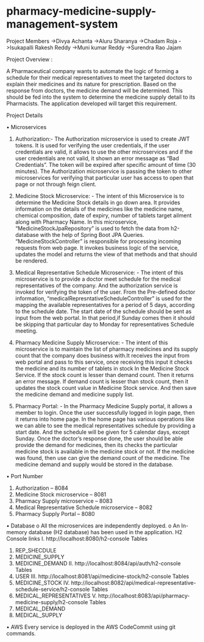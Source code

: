 # pharmacy-medicine-supply-management-system

Project Members
->Divya Achanta
->Aluru Sharanya
->Chadam Roja
->Isukapalli Rakesh Reddy
->Muni kumar Reddy
->Surendra Rao Jajam


Project Overview :

A Pharmaceutical company wants to automate the logic of forming a schedule for their medical representatives to meet the targeted doctors to explain their medicines and its nature for prescription. Based on the response from doctors, the medicine demand will be determined. This should be fed into the system to determine the medicine supply detail to its Pharmacists. The application developed will target this requirement.

Project Details

• Microservices 

1. Authorization:- The Authorization microservice is used to create JWT tokens. It is used for verifying the user credentials, if the user credentials are valid,
it allows to use the other microservices and if the user credentials are not valid, it shown an error message as “Bad Credentials”. The token will be expired
after specific amount of time (30 minutes). The Authorization microservice is passing the token to other microservices for verifying that particular user has
access to open that page or not through feign client.

2. Medicine Stock Microservice: - The intent of this Microservice is to determine the Medicine Stock details in go down area. It provides information on the 
details of the medicines like the medicine name, chemical composition, date of expiry, number of tablets target ailment along with Pharmacy Name. In this microservice, “MedicineStockJpaRepository” is used to fetch the data from h2-database with the help of Spring Boot JPA Queries. “MedicineStockController” is
responsible for processing incoming requests from web page. It invokes business logic of the service, updates the model and returns the view of that methods and 
that should be rendered.

3. Medical Representative Schedule Microservice: - The intent of this microservice is to provide a doctor meet schedule for the medical representatives of the company. And the authorization service is invoked for verifying the token of the user. From the Pre-defined doctor information, “medicalRepresntativeScheduleController” is used for the mapping the available representatives for a period of 5 days, according to the schedule date. The start date of the schedule should be sent as input from the web portal. In that period,if Sunday comes then it should be skipping that particular day to Monday for representatives Schedule meeting.

4. Pharmacy Medicine Supply Microservice: -
The intent of this microservice is to maintain the list of pharmacy medicines and its supply count that the company does business with.It receives the input from 
web portal and pass to this service, once receiving this input it checks the medicine and its number of tablets in stock In the Medicine Stock Service. If the stock count is lesser than demand count. Then it returns an error message. If demand count is lesser than stock count, then it updates the stock count value in Medicine Stock service. And then save the medicine demand and medicine supply list.

5. Pharmacy Portal: -
In the Pharmacy Medicine Supply portal, it allows a member to login. Once the user successfully logged in login page, then it returns into home page. In the home 
page has various operations like we can able to see the medical representatives schedule by providing a start date. And the schedule will be given for 5 calendar 
days, except Sunday. Once the doctor’s response done, the user should be able provide the demand for medicines, then its checks the particular medicine stock is
available in the medicine stock or not. If the medicine was found, then use can give the demand count of the medicine. The medicine demand and supply would be stored in the database.

• Port Number
1. Authorization – 8084
2. Medicine Stock microservice – 8081
3. Pharmacy Supply microservice – 8083
4. Medical Representative Schedule microservice – 8082
5. Pharmacy Supply Portal – 8080

• Database
o All the microservices are independently deployed.
o An In-memory database (H2 database) has been used in the application.
H2 Console links
I. http://localhost:8080/h2-console
Tables
1) REP_SHECDULE
2) MEDICINE_SUPPLY
3) MEDICINE_DEMAND
II. http://localhost:8084/api/auth/h2-console
Tables
1) USER
III. http://localhost:8081/api/medicine-stock/h2-console
Tables
1) MEDICINE_STOCK
IV. http://localhost:8082/api/medical-representative-schedule-service/h2-console
Tables
1) MEDICAL_REPRESENTATIVES
V. http://localhost:8083/api/pharmacy-medicine-supply/h2-console
Tables
1) MEDICAL_DEMAND
2) MEDICAL_SUPPLY

• AWS
Every service is deployed in the AWS CodeCommit using git commands.
